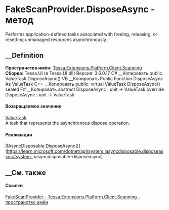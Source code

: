 # FakeScanProvider.DisposeAsync - метод
Performs application-defined tasks associated with freeing, releasing, or
resetting unmanaged resources asynchronously.
##  __Definition
 **Пространство имён:**
[Tessa.Extensions.Platform.Client.Scanning](N_Tessa_Extensions_Platform_Client_Scanning.htm)  
 **Сборка:** Tessa.UI (в Tessa.UI.dll) Версия: 3.6.0.17
C# __Копировать
     public ValueTask DisposeAsync()
VB __Копировать
     Public Function DisposeAsync As ValueTask
C++ __Копировать
     public:
    virtual ValueTask DisposeAsync() sealed
F# __Копировать
     abstract DisposeAsync : unit -> ValueTask 
    override DisposeAsync : unit -> ValueTask 
#### Возвращаемое значение
[ValueTask](https://learn.microsoft.com/dotnet/api/system.threading.tasks.valuetask)  
A task that represents the asynchronous dispose operation.
#### Реализации
[IAsyncDisposable.DisposeAsync()](https://learn.microsoft.com/dotnet/api/system.iasyncdisposable.disposeasync#system-
iasyncdisposable-disposeasync)  
##  __См. также
#### Ссылки
[FakeScanProvider -
](T_Tessa_Extensions_Platform_Client_Scanning_FakeScanProvider.htm)
[Tessa.Extensions.Platform.Client.Scanning - пространство
имён](N_Tessa_Extensions_Platform_Client_Scanning.htm)
